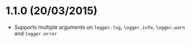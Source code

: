 # 1.1.0 (20/03/2015)
- Supports multiple arguments on `logger.log`, `logger.info`, `logger.warn` and `logger.error`

